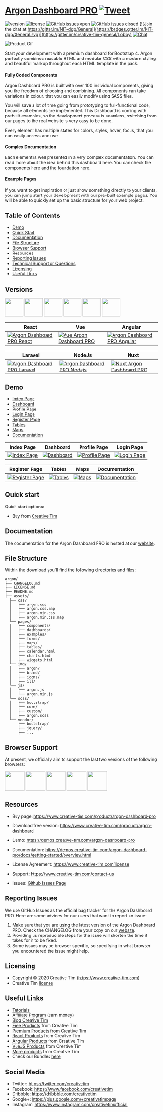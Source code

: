 # [Argon Dashboard PRO](https://www.creative-tim.com/product/argon-dashboard-pro) [![Tweet](https://img.shields.io/twitter/url/http/shields.io.svg?style=social&logo=twitter)](https://twitter.com/intent/tweet?text=Argon%20Dashboard%20PRO%20by%20Creative%20Tim&url=https%3A%2F%2Fdemos.creative-tim.com%2Fargon-dashboard-pro%2Fpages%2Fdashboards%2Fdashboard.html&via=CreativeTim)


 ![version](https://img.shields.io/badge/version-1.2.0-blue.svg)  ![license](https://img.shields.io/badge/license-MIT-blue.svg) [![GitHub issues open](https://img.shields.io/github/issues/creativetimofficial/ct-argon-dashboard-pro/issues.svg?maxAge=2592000)](https://github.com/creativetimofficial/ct-argon-dashboard-pro/issues?q=is%3Aopen+is%3Aissue) [![GitHub issues closed](https://img.shields.io/github/issues-closed-raw/creativetimofficial/ct-argon-dashboard-pro/issues.svg?maxAge=2592000)](https://github.com/creativetimofficial/ct-argon-dashboard-pro/issues?q=is%3Aissue+is%3Aclosed) [![Join the chat at https://gitter.im/NIT-dgp/General](https://badges.gitter.im/NIT-dgp/General.svg)](https://gitter.im/creative-tim-general/Lobby) [![Chat](https://img.shields.io/badge/chat-on%20discord-7289da.svg)](https://discord.gg/E4aHAQy)

![Product Gif](https://s3.amazonaws.com/creativetim_bucket/products/137/original/opt_adp_thumbnail.jpg)


Start your development with a premium dashboard for Bootstrap 4. Argon perfectly combines reusable HTML and modular CSS with a modern styling and beautiful markup throughout each HTML template in the pack.


#### Fully Coded Components

Argon Dashboard PRO is built with over 100 individual components, giving you the freedom of choosing and combining. All components can take variations in colour, that you can easily modify using SASS files.

You will save a lot of time going from prototyping to full-functional code, because all elements are implemented. This Dashboard is coming with prebuilt examples, so the development process is seamless, switching from our pages to the real website is very easy to be done.

Every element has multiple states for colors, styles, hover, focus, that you can easily access and use.

#### Complex Documentation

Each element is well presented in a very complex documentation. You can read more about the idea behind this dashboard here. You can check the components here and the foundation here.

#### Example Pages

If you want to get inspiration or just show something directly to your clients, you can jump start your development with our pre-built example pages. You will be able to quickly set up the basic structure for your web project.

## Table of Contents

* [Demo](#demo)
* [Quick Start](#quick-start)
* [Documentation](#documentation)
* [File Structure](#file-structure)
* [Browser Support](#browser-support)
* [Resources](#resources)
* [Reporting Issues](#reporting-issues)
* [Technical Support or Questions](#technical-support-or-questions)
* [Licensing](#licensing)
* [Useful Links](#useful-links)

## Versions

[<img src="https://raw.githubusercontent.com/creativetimofficial/public-assets/master/logos/react-logo.jpg" width="60" height="60"/>](https://www.creative-tim.com/product/argon-dashboard-pro-react)
[<img src="https://github.com/creativetimofficial/public-assets/blob/master/logos/vue-logo.jpg?raw=true" width="60" height="60" />](https://www.creative-tim.com/product/vue-argon-dashboard-pro)
[<img src="https://raw.githubusercontent.com/creativetimofficial/public-assets/master/logos/angular-logo.jpg" width="60" height="60" />](https://www.creative-tim.com/product/argon-dashboard-pro-angular)
[<img src="https://github.com/creativetimofficial/public-assets/blob/master/logos/laravel_logo.png?raw=true" width="60" height="60" />](https://www.creative-tim.com/product/argon-dashboard-pro-laravel)
[<img src="https://raw.githubusercontent.com/creativetimofficial/public-assets/master/logos/nodejs-logo.jpg" width="60" height="60" />](https://www.creative-tim.com/product/argon-dashboard-pro-nodejs)
[<img src="https://raw.githubusercontent.com/creativetimofficial/public-assets/master/logos/nuxt.jpg" width="60" height="60" />](https://www.creative-tim.com/product/nuxt-argon-dashboard-pro)

| React | Vue | Angular |
| --- | --- | --- |
| [![Argon Dashboard PRO React ](https://raw.githubusercontent.com/creativetimofficial/public-assets/master/argon-dashboard-pro-react/argon-dashboard-pro-react.jpg)](https://www.creative-tim.com/product/argon-dashboard-pro-react)  | [![Vue Argon Dashboard PRO](https://raw.githubusercontent.com/creativetimofficial/public-assets/master/vue-argon-dashboard-pro/vue-argon-dashboard-pro.jpg)](https://www.creative-tim.com/product/vue-argon-dashboard-pro) | [![Argon Dashboard PRO Angular](https://raw.githubusercontent.com/creativetimofficial/public-assets/master/argon-dashboard-pro-angular/opt_adp_angular_thumbnail.jpg)](https://www.creative-tim.com/product/argon-dashboard-pro-angular)

| Laravel | NodeJs| Nuxt |
| --- | --- | --- |
| [![Argon Dashboard PRO Laravel ](https://raw.githubusercontent.com/creativetimofficial/public-assets/master/argon-dashboard-pro-laravel/argon-dashboard-pro-laravel.jpg)](https://www.creative-tim.com/product/argon-dashboard-pro-laravel) | [![Argon Dashboard PRO Nodejs](https://raw.githubusercontent.com/creativetimofficial/public-assets/master/argon-dashboard-pro-nodejs/argon-dashboard-pro-nodejs.jpg)](https://www.creative-tim.com/product/argon-dashboard-pro-nodejs) | [![Nuxt Argon Dashboard PRO](https://raw.githubusercontent.com/creativetimofficial/public-assets/master/nuxt-argon-dashboard-pro/opt_adp_nuxt_thumbnail.jpg)](https://www.creative-tim.com/product/nuxt-argon-dashboard-pro)
## Demo

- [Index Page](https://demos.creative-tim.com/argon-dashboard-pro)
- [Dashboard](https://demos.creative-tim.com/argon-dashboard-pro/index.html)
- [Profile Page](https://demos.creative-tim.com/argon-dashboard-pro/pages/examples/profile.html)
- [Login Page](https://demos.creative-tim.com/argon-dashboard-pro/pages/examples/login.html)
- [Register Page](https://demos.creative-tim.com/argon-dashboard-pro/pages/examples/register.html)
- [Tables](https://demos.creative-tim.com/argon-dashboard-pro/pages/tables/tables.html)
- [Maps](https://demos.creative-tim.com/argon-dashboard-pro/pages/maps/google.html)
- [Documentation](https://demos.creative-tim.com/argon-dashboard-pro/docs/getting-started/overview.html)

| Index Page | Dashboard | Profile Page | Login Page |
| --- | --- | --- | --- |
| [![Index Page](https://raw.githubusercontent.com/creativetimofficial/public-assets/master/argon-dashboard-pro/index-page.png)](https://demos.creative-tim.com/argon-dashboard-pro) | [![Dashboard](https://raw.githubusercontent.com/creativetimofficial/public-assets/master/argon-dashboard-pro/dashboard-page.png)](https://demos.creative-tim.com/argon-dashboard-pro/pages/dashboards/dashboard.html) | [![Profile Page](https://raw.githubusercontent.com/creativetimofficial/public-assets/master/argon-dashboard-pro/profile-page.png)](https://demos.creative-tim.com/argon-dashboard-pro/pages/examples/profile.html) | [![Login Page](https://raw.githubusercontent.com/creativetimofficial/public-assets/master/argon-dashboard-pro/login-page.png)](https://demos.creative-tim.com/argon-dashboard-pro/pages/examples/login.html)

| Register Page | Tables | Maps | Documentation |
| --- | --- | --- | --- |
| [![Register Page](https://raw.githubusercontent.com/creativetimofficial/public-assets/master/argon-dashboard-pro/register-page.png)](https://demos.creative-tim.com/argon-dashboard-pro/pages/examples/register.html) | [![Tables](https://raw.githubusercontent.com/creativetimofficial/public-assets/master/argon-dashboard-pro/tables-page.png)](https://demos.creative-tim.com/argon-dashboard-pro/pages/tables/tables.html) | [![Maps](https://raw.githubusercontent.com/creativetimofficial/public-assets/master/argon-dashboard-pro/maps-page.png)](https://demos.creative-tim.com/argon-dashboard-pro/pages/maps/google.html) | [![Documentation](https://raw.githubusercontent.com/creativetimofficial/public-assets/master/argon-dashboard-pro/documentation-page.png)](https://demos.creative-tim.com/argon-dashboard-pro/docs/getting-started/overview.html)






## Quick start

Quick start options:

- Buy from [Creative Tim](https://www.creative-tim.com)


## Documentation

The documentation for the Argon Dashboard PRO is hosted at our [website](https://demos.creative-tim.com/argon-dashboard-pro/docs/getting-started/overview.html).

## File Structure

Within the download you'll find the following directories and files:

```
argon/
├── CHANGELOG.md
├── LICENSE.md
├── README.md
├── assets/
  ├── css/
  │   ├── argon.css
  │   ├── argon.css.map
  │   ├── argon.min.css
  │   ├── argon.min.css.map
  └── pages/
  │   ├── components/
  │   ├── dashboards/
  │   ├── examples/
  │   ├── forms/
  │   ├── maps/
  │   ├── tables/
  │   ├── calendar.html
  │   ├── charts.html
  │   ├── widgets.html
  └── img/
  │   ├── argon/
  │   ├── brand/
  │   ├── icons/
  │   ├── ill/
  └── js/
  │   ├── argon.js
  │   └── argon.min.js
  └── scss/
  │   ├── bootstrap/
  │   ├── core/
  │   ├── custom/
  │   ├── argon.scss
  └── vendor/
      ├── bootstrap/
      ├── jquery/
      ├── ...

```

## Browser Support

At present, we officially aim to support the last two versions of the following browsers:

<img src="https://s3.amazonaws.com/creativetim_bucket/github/browser/chrome.png" width="64" height="64"> <img src="https://s3.amazonaws.com/creativetim_bucket/github/browser/firefox.png" width="64" height="64"> <img src="https://s3.amazonaws.com/creativetim_bucket/github/browser/edge.png" width="64" height="64"> <img src="https://s3.amazonaws.com/creativetim_bucket/github/browser/safari.png" width="64" height="64"> <img src="https://s3.amazonaws.com/creativetim_bucket/github/browser/opera.png" width="64" height="64">

## Resources


- Buy page: https://www.creative-tim.com/product/argon-dashboard-pro
- Download free version:  https://www.creative-tim.com/product/argon-dashboard


- Demo: <https://demos.creative-tim.com/argon-dashboard-pro>
- Documentation: <https://demos.creative-tim.com/argon-dashboard-pro/docs/getting-started/overview.html>
- License Agreement: <https://www.creative-tim.com/license>
- Support: <https://www.creative-tim.com/contact-us>
- Issues: [Github Issues Page](https://github.com/creativetimofficial/ct-argon-dashboard-pro/issues)

## Reporting Issues

We use GitHub Issues as the official bug tracker for the Argon Dashboard PRO. Here are some advices for our users that want to report an issue:

1. Make sure that you are using the latest version of the Argon Dashboard PRO. Check the CHANGELOG from your copy on our [website](https://www.creative-tim.com).
2. Providing us reproducible steps for the issue will shorten the time it takes for it to be fixed.
3. Some issues may be browser specific, so specifying in what browser you encountered the issue might help.

## Licensing


- Copyright &copy; 2020 Creative Tim (https://www.creative-tim.com)
- Creative Tim [license](site.product.license)


## Useful Links

- [Tutorials](https://www.youtube.com/channel/UCVyTG4sCw-rOvB9oHkzZD1w)
- [Affiliate Program](https://www.creative-tim.com/affiliates/new?ref=mk-github-readme) (earn money)
- [Blog Creative Tim](http://blog.creative-tim.com/)
- [Free Products](https://www.creative-tim.com/bootstrap-themes/free?ref=mk-github-readme) from Creative Tim
- [Premium Products](https://www.creative-tim.com/bootstrap-themes/premium?ref=mk-github-readme) from Creative Tim
- [React Products](https://www.creative-tim.com/bootstrap-themes/react-themes?ref=mk-github-readme) from Creative Tim
- [Angular Products](https://www.creative-tim.com/bootstrap-themes/angular-themes?ref=mk-github-readme) from Creative Tim
- [VueJS Products](https://www.creative-tim.com/bootstrap-themes/vuejs-themes?ref=mk-github-readme) from Creative Tim
- [More products](https://www.creative-tim.com/bootstrap-themes?ref=mk-github-readme) from Creative Tim
- Check our Bundles [here](https://www.creative-tim.com/bundles?ref=mk-github-readme)

## Social Media

- Twitter: <https://twitter.com/creativetim>
- Facebook: <https://www.facebook.com/creativetim>
- Dribbble: <https://dribbble.com/creativetim>
- Google+: <https://plus.google.com/+creativetimpage>
- Instagram: <https://www.instagram.com/creativetimofficial>

